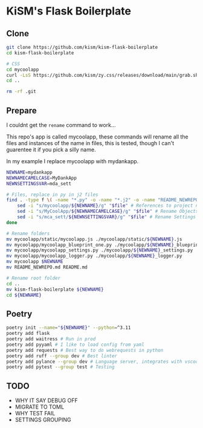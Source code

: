 # KiSM's Flask Boilerplate

## Clone

```bash
git clone https://github.com/kism/kism-flask-boilerplate
cd kism-flask-boilerplate

# CSS
cd mycoolapp
curl -LsS https://github.com/kism/zy.css/releases/download/main/grab.sh | bash
cd ..

rm -rf .git
```

## Prepare

I couldnt get the `rename` command to work...

This repo's app is called mycoolapp, these commands will rename all the files and instances of the name in files, this is tested, though I can't guarentee it if you pick a silly name.

In my example I replace mycoolapp with mydankapp.

```bash
NEWNAME=mydankapp
NEWNAMECAMELCASE=MyDankApp
NEWNSETTINGSVAR=mda_sett

# Files, replace in py in j2 files
find . -type f \( -name "*.py" -o -name "*.j2" -o -name "README_NEWREPO.md" \) | while read -r file; do
    sed -i "s/mycoolapp/${NEWNAME}/g" "$file" # References to project name in repo
    sed -i "s/MyCoolApp/${NEWNAMECAMELCASE}/g" "$file" # Rename Objects
    sed -i "s/mca_sett/${NEWNSETTINGSVAR}/g" "$file" # Rename Settings Variable
done

# Rename folders
mv mycoolapp/static/mycoolapp.js ./mycoolapp/static/${NEWNAME}.js
mv mycoolapp/mycoolapp_blueprint_one.py ./mycoolapp/${NEWNAME}_blueprint_one.py
mv mycoolapp/mycoolapp_settings.py ./mycoolapp/${NEWNAME}_settings.py
mv mycoolapp/mycoolapp_logger.py ./mycoolapp/${NEWNAME}_logger.py
mv mycoolapp $NEWNAME
mv README_NEWREPO.md README.md

# Rename root folder
cd ..
mv kism-flask-boilerplate ${NEWNAME}
cd ${NEWNAME}
```

## Poetry

```bash
poetry init --name="${NEWNAME}" --python=^3.11
poetry add flask
poetry add waitress # Run in prod
poetry add pyyaml # I like to load config from yaml
poetry add requests # Best way to do webrequests in python
poetry add ruff --group dev # Best linter
poetry add pylance --group dev # Language server, integrates with vscode
poetry add pytest --group test # Testing
```

## TODO

- WHY IT SAY DEBUG OFF
- MIGRATE TO TOML
- WHY TEST FAIL
- SETTINGS GROUPING

